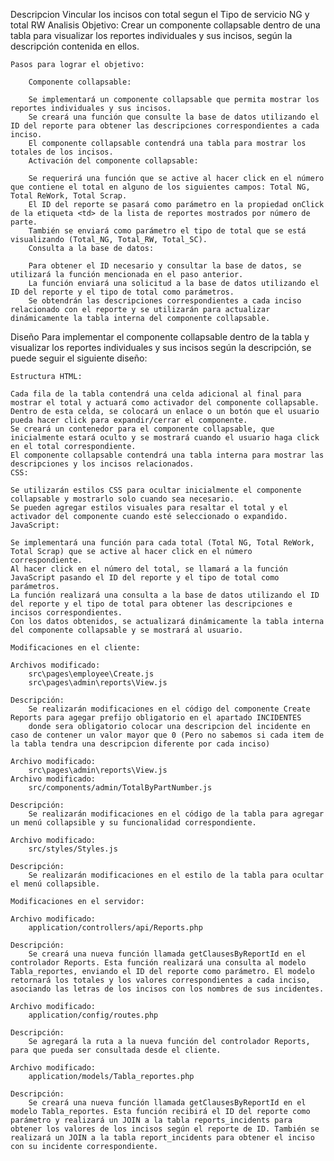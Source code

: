 Descripcion
    Vincular los incisos con total  segun el Tipo de servicio NG y total RW
Analisis
    Objetivo: Crear un componente collapsable dentro de una tabla para visualizar los reportes individuales y sus incisos, según la descripción contenida en ellos.

    Pasos para lograr el objetivo:

        Componente collapsable:

        Se implementará un componente collapsable que permita mostrar los reportes individuales y sus incisos.
        Se creará una función que consulte la base de datos utilizando el ID del reporte para obtener las descripciones correspondientes a cada inciso.
        El componente collapsable contendrá una tabla para mostrar los totales de los incisos.
        Activación del componente collapsable:

        Se requerirá una función que se active al hacer click en el número que contiene el total en alguno de los siguientes campos: Total NG, Total ReWork, Total Scrap.
        El ID del reporte se pasará como parámetro en la propiedad onClick de la etiqueta <td> de la lista de reportes mostrados por número de parte.
        También se enviará como parámetro el tipo de total que se está visualizando (Total_NG, Total_RW, Total_SC).
        Consulta a la base de datos:

        Para obtener el ID necesario y consultar la base de datos, se utilizará la función mencionada en el paso anterior.
        La función enviará una solicitud a la base de datos utilizando el ID del reporte y el tipo de total como parámetros.
        Se obtendrán las descripciones correspondientes a cada inciso relacionado con el reporte y se utilizarán para actualizar dinámicamente la tabla interna del componente collapsable.

Diseño
    Para implementar el componente collapsable dentro de la tabla y visualizar los reportes individuales y sus incisos según la descripción, se puede seguir el siguiente diseño:

    Estructura HTML:

    Cada fila de la tabla contendrá una celda adicional al final para mostrar el total y actuará como activador del componente collapsable.
    Dentro de esta celda, se colocará un enlace o un botón que el usuario pueda hacer click para expandir/cerrar el componente.
    Se creará un contenedor para el componente collapsable, que inicialmente estará oculto y se mostrará cuando el usuario haga click en el total correspondiente.
    El componente collapsable contendrá una tabla interna para mostrar las descripciones y los incisos relacionados.
    CSS:

    Se utilizarán estilos CSS para ocultar inicialmente el componente collapsable y mostrarlo solo cuando sea necesario.
    Se pueden agregar estilos visuales para resaltar el total y el activador del componente cuando esté seleccionado o expandido.
    JavaScript:

    Se implementará una función para cada total (Total NG, Total ReWork, Total Scrap) que se active al hacer click en el número correspondiente.
    Al hacer click en el número del total, se llamará a la función JavaScript pasando el ID del reporte y el tipo de total como parámetros.
    La función realizará una consulta a la base de datos utilizando el ID del reporte y el tipo de total para obtener las descripciones e incisos correspondientes.
    Con los datos obtenidos, se actualizará dinámicamente la tabla interna del componente collapsable y se mostrará al usuario.
    
    Modificaciones en el cliente:

    Archivos modificado:
        src\pages\employee\Create.js
        src\pages\admin\reports\View.js

    Descripción: 
        Se realizarán modificaciones en el código del componente Create Reports para agegar prefijo obligatorio en el apartado INCIDENTES
        donde sera obligatorio colocar una descripcion del incidente en caso de contener un valor mayor que 0 (Pero no sabemos si cada item de la tabla tendra una descripcion diferente por cada inciso)        

    Archivo modificado:
        src\pages\admin\reports\View.js
    Archivo modificado: 
        src/components/admin/TotalByPartNumber.js

    Descripción: 
        Se realizarán modificaciones en el código de la tabla para agregar un menú collapsible y su funcionalidad correspondiente.
    
    Archivo modificado:
        src/styles/Styles.js

    Descripción: 
        Se realizarán modificaciones en el estilo de la tabla para ocultar el menú collapsible.
    
    Modificaciones en el servidor:

    Archivo modificado:
        application/controllers/api/Reports.php

    Descripción:
        Se creará una nueva función llamada getClausesByReportId en el controlador Reports. Esta función realizará una consulta al modelo Tabla_reportes, enviando el ID del reporte como parámetro. El modelo retornará los totales y los valores correspondientes a cada inciso, asociando las letras de los incisos con los nombres de sus incidentes.
        
    Archivo modificado: 
        application/config/routes.php

    Descripción:
        Se agregará la ruta a la nueva función del controlador Reports, para que pueda ser consultada desde el cliente.

    Archivo modificado:
        application/models/Tabla_reportes.php
        
    Descripción:
        Se creará una nueva función llamada getClausesByReportId en el modelo Tabla_reportes. Esta función recibirá el ID del reporte como parámetro y realizará un JOIN a la tabla reports_incidents para obtener los valores de los incisos según el reporte de ID. También se realizará un JOIN a la tabla report_incidents para obtener el inciso con su incidente correspondiente.
        




    
